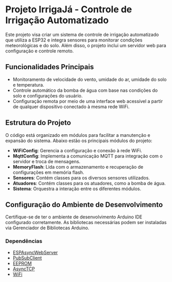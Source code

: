 # Projeto IrrigaJá - Controle de Irrigação Automatizado

Este projeto visa criar um sistema de controle de irrigação automatizado que utiliza a ESP32 e integra sensores para monitorar condições meteorológicas e do solo. Além disso, o projeto inclui um servidor web para configuração e controle remoto.

## Funcionalidades Principais

- Monitoramento de velocidade do vento, umidade do ar, umidade do solo e temperatura.
- Controle automático da bomba de água com base nas condições do solo e configurações do usuário.
- Configuração remota por meio de uma interface web acessível a partir de qualquer dispositivo conectado à mesma rede WiFi.

## Estrutura do Projeto

O código está organizado em módulos para facilitar a manutenção e expansão do sistema. Abaixo estão os principais módulos do projeto:

- **WiFiConfig**: Gerencia a configuração e conexão à rede WiFi.
- **MqttConfig**: Implementa a comunicação MQTT para integração com o servidor e troca de mensagens.
- **MemoryFlash**: Lida com o armazenamento e recuperação de configurações em memória flash.
- **Sensores**: Contém classes para os diversos sensores utilizados.
- **Atuadores**: Contém classes para os atuadores, como a bomba de água.
- **Sistema**: Orquestra a interação entre os diferentes módulos.

## Configuração do Ambiente de Desenvolvimento

Certifique-se de ter o ambiente de desenvolvimento Arduino IDE configurado corretamente. As bibliotecas necessárias podem ser instaladas via Gerenciador de Bibliotecas Arduino.

### Dependências

- [ESPAsyncWebServer](https://github.com/me-no-dev/ESPAsyncWebServer)
- [PubSubClient](https://pubsubclient.knolleary.net/)
- [EEPROM](https://www.arduino.cc/en/Reference/EEPROM)
- [AsyncTCP](https://github.com/me-no-dev/AsyncTCP)
- [WiFi](https://www.arduino.cc/en/Reference/WiFi)
